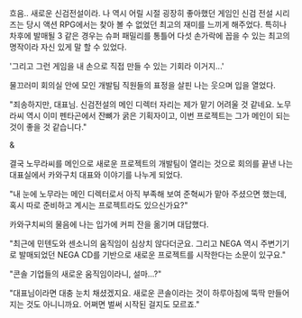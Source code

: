 흐음.. 새로운 신검전설이라. 
나 역시 어릴 시절 굉장히 좋아했던 게임인 신검 전설 시리즈는 당시 액션 RPG에서는 찾아 볼 수 없었던 최고의 재미를 느끼게 해주었다. 
특히나 차후에 발매될 3 같은 경우는 슈퍼 패밀리를 통틀어 다섯 손가락에 꼽을 수 있는 최고의 명작이라 자신 있게 말 할 수 있었다. 

'그리고 그런 게임을 내 손으로 직접 만들 수 있는 기회라 이거지...' 

물끄러미 회의실 안에 모인 개발팀 직원들의 표정을 살핀 나는 웃으며 입을 열었다. 

"죄송하지만, 대표님. 신검전설의 메인 디렉터 자리는 제가 맡기 어려울 것 같네요. 노무라씨 역시 이미 펜타곤에서 잔뼈가 굵은 기획자이고, 이번 프로젝트는 그가 메인이 되는 것이 좋을 것 같습니다." 

& 

결국 노무라씨를 메인으로 새로운 프로젝트의 개발팀이 열리는 것으로 회의를 끝낸 나는 대표실에서 카와구치 대표와 이야기를 나누게 되었다. 

"내 눈에 노무라는 메인 디렉터로서 아직 부족해 보여 준혁씨가 맡아 주셨으면 했는데, 혹시 따로 준비하고 계시는 프로젝트라도 있으신가요?" 

카와구치씨의 물음에 나는 입가에 커피 잔을 옮기며 대답했다. 

"최근에 민텐도와 센소니의 움직임이 심상치 않다더군요. 그리고 NEGA 역시 주변기기로 발매되었던 NEGA CD를 기반으로 새로운 프로젝트를 시작한다는 소문이 있구요." 

"콘솔 기업들의 새로운 움직임이라니, 설마...?" 

"대표님이라면 대충 눈치 채셨겠지요. 새로운 콘솔이라는 것이 하루아침에 뚝딱 만들어 지는 것도 아니니까요. 어쩌면 벌써 시작된 걸지도 모르죠." 